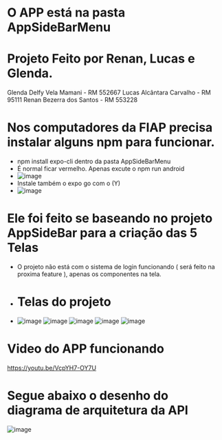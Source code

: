 # O APP está na pasta AppSideBarMenu
# Projeto Feito por Renan, Lucas e Glenda.
Glenda Delfy Vela Mamani - RM 552667
Lucas Alcântara Carvalho - RM 95111 
Renan Bezerra dos Santos - RM 553228

# Nos computadores da FIAP precisa instalar alguns npm para funcionar.
 - npm install expo-cli dentro da pasta AppSideBarMenu
 - É normal ficar vermelho. Apenas excute o npm run android
 - ![image](https://github.com/user-attachments/assets/19af7a2d-591a-40bb-b278-555d3fb3e850)
 - Instale também o expo go com o (Y)
 - ![image](https://github.com/user-attachments/assets/5e7b4ebc-1280-4d87-a4ae-b338ce36e2ab)


# Ele foi feito se baseando no projeto AppSideBar para a criação das 5 Telas

- O projeto não está com o sistema de login funcionando ( será feito na proxima feature ), apenas os componentes na tela.

- # Telas do projeto
- ![image](https://github.com/user-attachments/assets/4483b24d-234a-4f9d-82e9-c3a4b93ca9ee)
![image](https://github.com/user-attachments/assets/bf840922-7081-4bea-9327-74fd81f104a4)
![image](https://github.com/user-attachments/assets/f743cd37-90f1-410f-8b16-7e08841a1b59)
![image](https://github.com/user-attachments/assets/7e8a9d03-d2b1-43c6-9cb8-af89debc1d46)
![image](https://github.com/user-attachments/assets/61759f06-9f49-4a56-b286-8c994b0a29fa)

# Video do APP funcionando
https://youtu.be/VcpYH7-OY7U

# Segue abaixo o desenho do diagrama de arquitetura da API
![image](https://github.com/user-attachments/assets/0ebb6a62-42e5-470d-aaf6-bd02f2296e7d)





